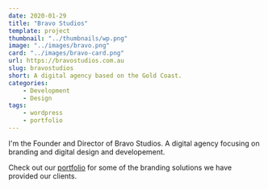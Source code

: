 ```yaml
---
date: 2020-01-29
title: "Bravo Studios"
template: project
thumbnail: "../thumbnails/wp.png"
image: "../images/bravo.png"
card: "../images/bravo-card.png"
url: https://bravostudios.com.au
slug: bravostudios
short: A digital agency based on the Gold Coast.
categories:
    - Development
    - Design
tags:
    - wordpress
    - portfolio
---
```


I'm the Founder and Director of Bravo Studios. A digital agency focusing on branding and digital design and developement.

Check out our <a href="https://bravostudios.com.au/work" class="l-s" target="_blank" rel="noopener noreferrer">portfolio</a> for some of the branding solutions we have provided our clients.